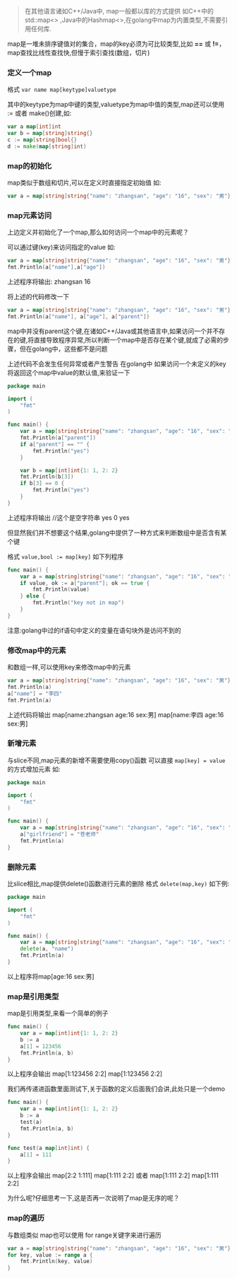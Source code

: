 > 在其他语言诸如C++/Java中, map一般都以库的方式提供 如C++中的 std::map<> ,Java中的Hashmap<>,在golang中map为内置类型,不需要引用任何库.

map是一堆未排序键值对的集合，map的key必须为可比较类型,比如 **==** 或 **!=**，map查找比线性查找快,但慢于索引查找(数组，切片)

### 定义一个map
格式  `var name map[keytype]valuetype`

其中的keytype为map中键的类型,valuetype为map中值的类型,map还可以使用 := 或者 make()创建,如:

```go
var a map[int]int
var b = map[string]string{}
c := map[string]bool{}
d := make(map[string]int)
```

###  map的初始化
map类似于数组和切片,可以在定义时直接指定初始值 如:

```go
var a = map[string]string{"name": "zhangsan", "age": "16", "sex": "男"}
```

### map元素访问
上边定义并初始化了一个map,那么如何访问一个map中的元素呢？

可以通过键(key)来访问指定的value 如:
```go
var a = map[string]string{"name": "zhangsan", "age": "16", "sex": "男"}
fmt.Println(a["name"],a["age"])
```
上述程序将输出: zhangsan 16



将上述的代码修改一下
```go
var a = map[string]string{"name": "zhangsan", "age": "16", "sex": "男"}
fmt.Println(a["name"], a["age"], a["parent"])
```
map中并没有parent这个键,在诸如C++/Java或其他语言中,如果访问一个并不存在的键,将直接导致程序异常,所以判断一个map中是否存在某个键,就成了必需的步骤，但在golang中，这些都不是问题

上述代码不会发生任何异常或者产生警告
在golang中 如果访问一个未定义的key 将返回这个map中value的默认值,来验证一下

```go
package main

import (
    "fmt"
)

func main() {
    var a = map[string]string{"name": "zhangsan", "age": "16", "sex": "男"}
    fmt.Println(a["parent"])
	if a["parent"] == "" {
        fmt.Println("yes")
    }

    var b = map[int]int{1: 1, 2: 2}
    fmt.Println(b[3])
    if b[3] == 0 {
        fmt.Println("yes")
    }
}
```
上述程序将输出
//这个是空字符串
yes
0
yes

但显然我们并不想要这个结果,golang中提供了一种方式来判断数组中是否含有某个键

格式 `value,bool := map[key]` 如下列程序
```go
func main() {
    var a = map[string]string{"name": "zhangsan", "age": "16", "sex": "男"}
    if value, ok := a["parent"]; ok == true {
        fmt.Println(value)
    } else {
        fmt.Println("key not in map")
    }
}
```
注意:golang中过的if语句中定义的变量在语句块外是访问不到的


### 修改map中的元素
和数组一样,可以使用key来修改map中的元素

```go
var a = map[string]string{"name": "zhangsan", "age": "16", "sex": "男"}
fmt.Println(a)
a["name"] = "李四"
fmt.Println(a)
```
上述代码将输出
map[name:zhangsan age:16 sex:男]
map[name:李四 age:16 sex:男]

### 新增元素
与slice不同,map元素的新增不需要使用copy()函数 可以直接  `map[key] = value` 的方式增加元素 如:

```go
package main

import (
    "fmt"
)

func main() {
    var a = map[string]string{"name": "zhangsan", "age": "16", "sex": "男"}
    a["girlfriend"] = "苍老师"
    fmt.Println(a)
}
```

### 删除元素
比slice相比,map提供delete()函数进行元素的删除
格式 `delete(map,key)`  如下例:

```go
package main

import (
    "fmt"
)

func main() {
    var a = map[string]string{"name": "zhangsan", "age": "16", "sex": "男"}
    delete(a, "name")
    fmt.Println(a)
}
```
以上程序将map[age:16 sex:男]

### map是引用类型

map是引用类型,来看一个简单的例子
```go
func main() {
    var a = map[int]int{1: 1, 2: 2}
    b := a
    a[1] = 123456
    fmt.Println(a, b)
}
```
以上程序会输出 map[1:123456 2:2] map[1:123456 2:2]

我们再传递进函数里面测试下,关于函数的定义后面我们会讲,此处只是一个demo

```go
func main() {
    var a = map[int]int{1: 1, 2: 2}
    b := a
    test(a)
    fmt.Println(a, b)
}

func test(a map[int]int) {
    a[1] = 111
}
```
以上程序会输出 map[2:2 1:111] map[1:111 2:2] 或者 map[1:111 2:2] map[1:111 2:2]

为什么呢?仔细思考一下,这是否再一次说明了map是无序的呢？

### map的遍历
与数组类似  map也可以使用 for  range关键字来进行遍历

```go
var a = map[string]string{"name": "zhangsan", "age": "16", "sex": "男"}
for key, value := range a {
    fmt.Println(key, value)
}
```
